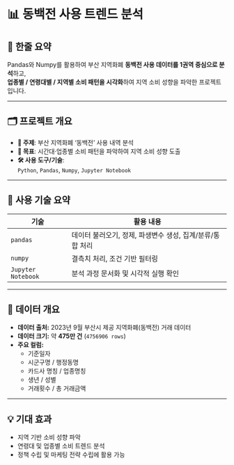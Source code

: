 # 📊 동백전 사용 트렌드 분석

## 📌 한줄 요약
Pandas와 Numpy를 활용하여 부산 지역화폐 **동백전 사용 데이터를 1권역 중심으로 분석**하고,  
**업종별 / 연령대별 / 지역별 소비 패턴을 시각화**하여 지역 소비 성향을 파악한 프로젝트입니다.

---

## 🗂️ 프로젝트 개요

- **📍 주제**: 부산 지역화폐 ‘동백전’ 사용 내역 분석
- **🎯 목표**: 시간대·업종별 소비 패턴을 파악하여 지역 소비 성향 도출
- **🛠️ 사용 도구/기술**:  
  `Python`, `Pandas`, `Numpy`, `Jupyter Notebook`

---

## 🔧 사용 기술 요약

| 기술              | 활용 내용 |
|-------------------|-----------|
| `pandas`          | 데이터 불러오기, 정제, 파생변수 생성, 집계/분류/통합 처리 |
| `numpy`           | 결측치 처리, 조건 기반 필터링 |
| `Jupyter Notebook`| 분석 과정 문서화 및 시각적 실행 확인 |

---

## 📁 데이터 개요

- **데이터 출처:** 2023년 9월 부산시 제공 지역화폐(동백전) 거래 데이터
- **데이터 크기:** 약 **475만 건** (`4756906 rows`)
- **주요 컬럼:**
  - 기준일자
  - 시군구명 / 행정동명
  - 카드사 명칭 / 업종명칭
  - 생년 / 성별
  - 거래횟수 / 총 거래금액

---

## 💡 기대 효과

- 지역 기반 소비 성향 파악
- 연령대 및 업종별 소비 트렌드 분석
- 정책 수립 및 마케팅 전략 수립에 활용 가능
